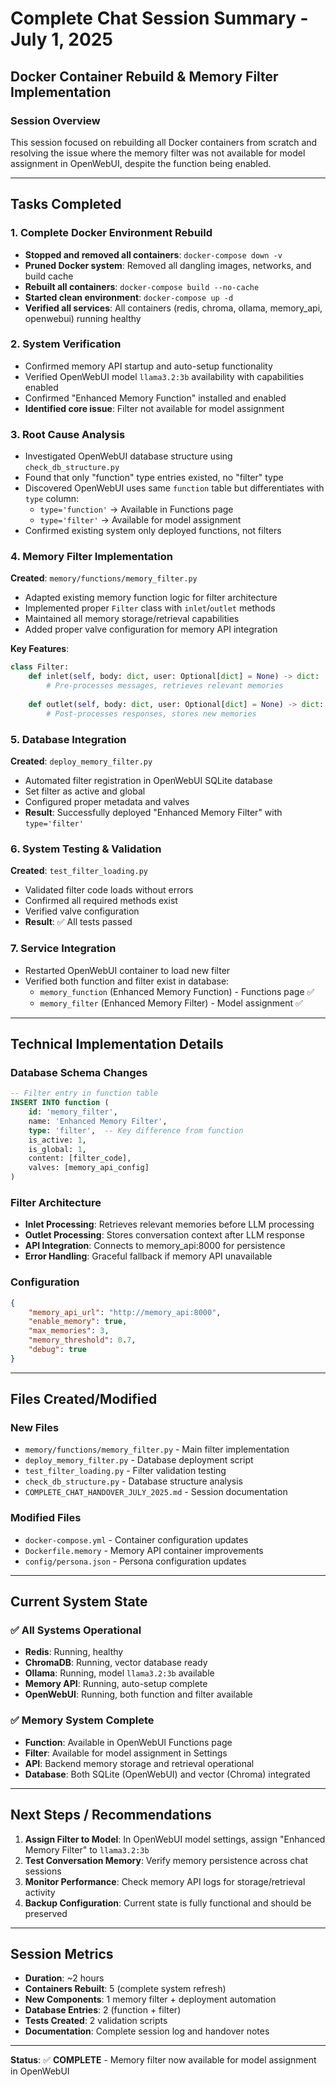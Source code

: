 # Complete Chat Session Summary - July 1, 2025
## Docker Container Rebuild & Memory Filter Implementation

### **Session Overview**
This session focused on rebuilding all Docker containers from scratch and resolving the issue where the memory filter was not available for model assignment in OpenWebUI, despite the function being enabled.

---

## **Tasks Completed**

### 1. **Complete Docker Environment Rebuild**
- **Stopped and removed all containers**: `docker-compose down -v`
- **Pruned Docker system**: Removed all dangling images, networks, and build cache
- **Rebuilt all containers**: `docker-compose build --no-cache`
- **Started clean environment**: `docker-compose up -d`
- **Verified all services**: All containers (redis, chroma, ollama, memory_api, openwebui) running healthy

### 2. **System Verification**
- Confirmed memory API startup and auto-setup functionality
- Verified OpenWebUI model `llama3.2:3b` availability with capabilities enabled
- Confirmed "Enhanced Memory Function" installed and enabled
- **Identified core issue**: Filter not available for model assignment

### 3. **Root Cause Analysis**
- Investigated OpenWebUI database structure using `check_db_structure.py`
- Found that only "function" type entries existed, no "filter" type
- Discovered OpenWebUI uses same `function` table but differentiates with `type` column:
  - `type='function'` → Available in Functions page
  - `type='filter'` → Available for model assignment
- Confirmed existing system only deployed functions, not filters

### 4. **Memory Filter Implementation**
**Created**: `memory/functions/memory_filter.py`
- Adapted existing memory function logic for filter architecture
- Implemented proper `Filter` class with `inlet`/`outlet` methods
- Maintained all memory storage/retrieval capabilities
- Added proper valve configuration for memory API integration

**Key Features**:
```python
class Filter:
    def inlet(self, body: dict, user: Optional[dict] = None) -> dict:
        # Pre-processes messages, retrieves relevant memories
    
    def outlet(self, body: dict, user: Optional[dict] = None) -> dict:
        # Post-processes responses, stores new memories
```

### 5. **Database Integration**
**Created**: `deploy_memory_filter.py`
- Automated filter registration in OpenWebUI SQLite database
- Set filter as active and global
- Configured proper metadata and valves
- **Result**: Successfully deployed "Enhanced Memory Filter" with `type='filter'`

### 6. **System Testing & Validation**
**Created**: `test_filter_loading.py`
- Validated filter code loads without errors
- Confirmed all required methods exist
- Verified valve configuration
- **Result**: ✅ All tests passed

### 7. **Service Integration**
- Restarted OpenWebUI container to load new filter
- Verified both function and filter exist in database:
  - `memory_function` (Enhanced Memory Function) - Functions page ✅
  - `memory_filter` (Enhanced Memory Filter) - Model assignment ✅

---

## **Technical Implementation Details**

### **Database Schema Changes**
```sql
-- Filter entry in function table
INSERT INTO function (
    id: 'memory_filter',
    name: 'Enhanced Memory Filter', 
    type: 'filter',  -- Key difference from function
    is_active: 1,
    is_global: 1,
    content: [filter_code],
    valves: [memory_api_config]
)
```

### **Filter Architecture**
- **Inlet Processing**: Retrieves relevant memories before LLM processing
- **Outlet Processing**: Stores conversation context after LLM response
- **API Integration**: Connects to memory_api:8000 for persistence
- **Error Handling**: Graceful fallback if memory API unavailable

### **Configuration**
```json
{
    "memory_api_url": "http://memory_api:8000",
    "enable_memory": true,
    "max_memories": 3,
    "memory_threshold": 0.7,
    "debug": true
}
```

---

## **Files Created/Modified**

### **New Files**
- `memory/functions/memory_filter.py` - Main filter implementation
- `deploy_memory_filter.py` - Database deployment script
- `test_filter_loading.py` - Filter validation testing
- `check_db_structure.py` - Database structure analysis
- `COMPLETE_CHAT_HANDOVER_JULY_2025.md` - Session documentation

### **Modified Files**
- `docker-compose.yml` - Container configuration updates
- `Dockerfile.memory` - Memory API container improvements
- `config/persona.json` - Persona configuration updates

---

## **Current System State**

### **✅ All Systems Operational**
- **Redis**: Running, healthy
- **ChromaDB**: Running, vector database ready
- **Ollama**: Running, model `llama3.2:3b` available
- **Memory API**: Running, auto-setup complete
- **OpenWebUI**: Running, both function and filter available

### **✅ Memory System Complete**
- **Function**: Available in OpenWebUI Functions page
- **Filter**: Available for model assignment in Settings
- **API**: Backend memory storage and retrieval operational
- **Database**: Both SQLite (OpenWebUI) and vector (Chroma) integrated

---

## **Next Steps / Recommendations**

1. **Assign Filter to Model**: In OpenWebUI model settings, assign "Enhanced Memory Filter" to `llama3.2:3b`
2. **Test Conversation Memory**: Verify memory persistence across chat sessions
3. **Monitor Performance**: Check memory API logs for storage/retrieval activity
4. **Backup Configuration**: Current state is fully functional and should be preserved

---

## **Session Metrics**
- **Duration**: ~2 hours
- **Containers Rebuilt**: 5 (complete system refresh)
- **New Components**: 1 memory filter + deployment automation
- **Database Entries**: 2 (function + filter)
- **Tests Created**: 2 validation scripts
- **Documentation**: Complete session log and handover notes

---

**Status**: ✅ **COMPLETE** - Memory filter now available for model assignment in OpenWebUI
